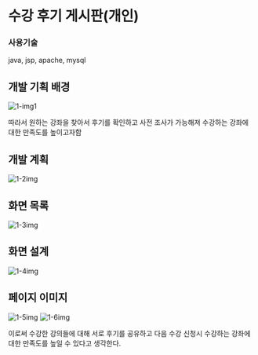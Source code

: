 # 수강 후기 게시판(개인)

### 사용기술
java, jsp, apache, mysql

## 개발 기획 배경
![1-img1](https://github.com/user-attachments/assets/552689e5-2900-4a8a-864a-e8c44bb8ff23)

따라서 원하는 강좌을 찾아서 후기를 확인하고 사전 조사가 가능해져 수강하는 강좌에 대한 만족도를 높이고자함

## 개발 계획
![1-2img](https://github.com/user-attachments/assets/22ad49b0-1a1f-4a3c-ba15-5fa2fe22937d)

## 화면 목록
![1-3img](https://github.com/user-attachments/assets/64634910-afb0-436d-9b9a-80c971dc587e)

## 화면 설계
![1-4img](https://github.com/user-attachments/assets/5a756827-933d-43e8-87a1-1315f4fb795a)

## 페이지 이미지
![1-5img](https://github.com/user-attachments/assets/6cfca12b-04a6-4ce7-b73f-178a70e0554d)
![1-6img](https://github.com/user-attachments/assets/194d7673-51c1-4c91-a3ef-8600eca5f7c0)

이로써 수강한 강의들에 대해 서로 후기를 공유하고 다음 수강 신청시 수강하는 강좌에 대한 만족도를 높일 수 있다고 생각한다.
